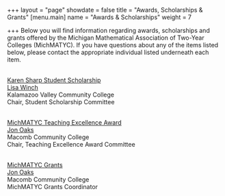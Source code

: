 +++
layout = "page"
showdate = false
title = "Awards, Scholarships & Grants"
[menu.main]
name = "Awards & Scholarships"
weight = 7

+++
Below you will find information regarding awards, scholarships and grants offered by the Michigan Mathematical Association of Two-Year Colleges (MichMATYC). If you have questions about any of the items listed below, please contact the appropriate individual listed underneath each item.<br/><br/>

[Karen Sharp Student Scholarship](http://michmatyc.org/awards/scholarships/)</br>
[Lisa Winch](mailto:lwinch@kvcc.edu)</br>
Kalamazoo Valley Community College</br>
Chair, Student Scholarship Committee</br></br>

[MichMATYC Teaching Excellence Award](http://michmatyc.org/awards/teachingexcellence/)</br>
[Jon Oaks](mailto:jonnyoaks@gmail.com)</br>
Macomb Community College</br>
Chair, Teaching Excellence Award Committee</br></br>

[MichMATYC Grants](http://michmatyc.org/awards/grants/)</br>
[Jon Oaks](mailto:jonnyoaks@gmail.com)</br>
Macomb Community College</br>
MichMATYC Grants Coordinator

